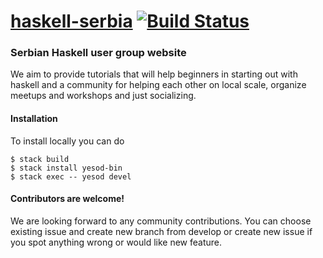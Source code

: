 # [haskell-serbia](http://haskell-serbia.com) [![Build Status](https://travis-ci.org/haskell-serbia/haskell-serbia.svg?branch=master)](https://travis-ci.org/haskell-serbia/haskell-serbia)


### Serbian Haskell user group website
We aim to provide  tutorials that will help beginners in starting out with haskell and a community for helping each other on local scale, organize meetups and workshops and just socializing.

#### Installation

To install locally you can do 
```
$ stack build
$ stack install yesod-bin
$ stack exec -- yesod devel
```

#### Contributors are welcome!
We are looking forward to any community contributions. You can choose existing issue and create new branch from develop or create new issue if you spot anything wrong or would like new feature. 
